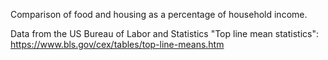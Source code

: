 Comparison of food and housing as a percentage of household income.

Data from the US Bureau of Labor and Statistics "Top line mean statistics":
https://www.bls.gov/cex/tables/top-line-means.htm